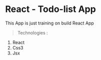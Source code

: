 # React - Todo-list App

This App is just training on build React App

> Technologies :
1. React
2. Css3
3. Jsx